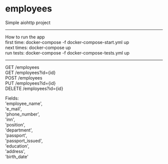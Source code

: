 # employees
Simple aiohttp project
___
How to run the app  
first time: docker-compose -f docker-compose-start.yml up  
next times: docker-compose up  
run tests: docker-compose -f docker-compose-tests.yml up
___

GET /employees  
GET /employees?id={id}  
POST /employees  
PUT /employees?id={id}  
DELETE /employees?id={id}  

Fields:  
'employee_name',  
'e_mail',  
'phone_number',  
'inn',  
'position',  
'department',  
'passport',  
'passport_issued',  
'education',  
'address',  
'birth_date'

